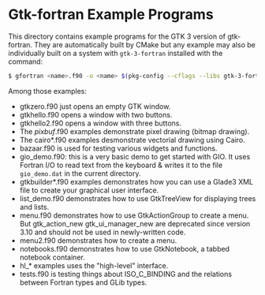 # Gtk-fortran Example Programs

This directory contains example programs for the GTK 3 version of gtk-fortran.
They are automatically built by CMake but any example may also be individually 
built on a system with `gtk-3-fortran` installed with the command:

```bash
$ gfortran <name>.f90 -o <name> $(pkg-config --cflags --libs gtk-3-fortran)
```

Among those examples:

- gtkzero.f90 just opens an empty GTK window.
- gtkhello.f90 opens a window with two buttons.
- gtkhello2.f90 opens a window with three buttons.
- The *pixbuf*.f90 examples demonstrate pixel drawing (bitmap drawing).
- The cairo*.f90 examples desmonstrate vectorial drawing using Cairo.
- bazaar.f90 is used for testing various widgets and functions.
- gio_demo.f90: this is a very basic demo to get started with GIO. It uses 
Fortran I/O to read text from the keyboard & writes it to the file `gio_demo.dat`
in the current directory.
- gtkbuilder*.f90 examples demonstrates how you can use a Glade3 XML file to
create your graphical user interface.
- list_demo.f90 demonstrates how to use GtkTreeView for displaying trees and 
lists.
- menu.f90 demonstrates how to use GtkActionGroup to create a menu. But gtk_action_new gtk_ui_manager_new are deprecated since version 3.10 and should not be used in newly-written code.
- menu2.f90 demonstrates how to create a menu.
- notebooks.f90 demonstrates how to use GtkNotebook, a tabbed notebook container.
- hl_* examples uses the "high-level" interface.
- tests.f90 is testing things about ISO_C_BINDING and the relations between 
Fortran types and GLib types.
